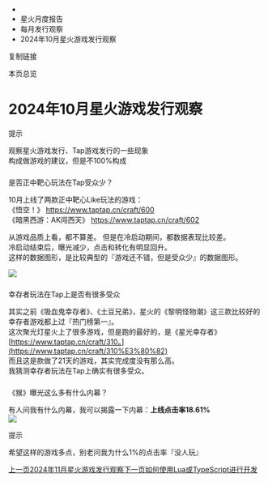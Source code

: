   * [](/)
  * 星火月度报告
  * 每月发行观察
  * 2024年10月星火游戏发行观察

复制链接

本页总览

# 2024年10月星火游戏发行观察

提示

观察星火游戏发行、Tap游戏发行的一些现象  
构成做游戏的建议，但是不100%构成

###
是否正中靶心玩法在Tap受众少？[​](/Manual/SCEMonthlyReport/PublishReport/15_2024Report_1#是否正中靶心玩法在tap受众少
"是否正中靶心玩法在Tap受众少？的直接链接")

10月上线了两款正中靶心Like玩法的游戏：  
《悟空！》 <https://www.taptap.cn/craft/600>  
《暗黑西游：AK闯西天》 <https://www.taptap.cn/craft/602>

从游戏品质上看，都不算差。 但是在冷启动期间，都数据表现比较差。  
冷启动结束后，曝光减少，点击和转化有明显回升。  
这样的数据图形，是比较典型的『游戏还不错，但是受众少』的数据图形。

![](https://doc.sce.xd.com/assets/images/1_数据-94f0e0c23a36f32b18790969509aad87.png)

###
幸存者玩法在Tap上是否有很多受众[​](/Manual/SCEMonthlyReport/PublishReport/15_2024Report_1#幸存者玩法在tap上是否有很多受众
"幸存者玩法在Tap上是否有很多受众的直接链接")

其实之前《吸血鬼幸存者》、《土豆兄弟》，星火的《黎明怪物潮》这三款比较好的幸存者游戏都上过『热门榜第一』。  
这次聚光灯星火上了很多游戏，但是跑的最好的，是《星光幸存者》
[https://www.taptap.cn/craft/310。](https://www.taptap.cn/craft/310%E3%80%82)  
而且这是款做了21天的游戏，其实完成度没有那么高。  
我猜测幸存者玩法在Tap上确实有很多受众。

###
《猴》曝光这么多有什么内幕？[​](/Manual/SCEMonthlyReport/PublishReport/15_2024Report_1#猴曝光这么多有什么内幕
"《猴》曝光这么多有什么内幕？的直接链接")

有人问我有什么内幕，我可以揭露一下内幕：**上线点击率18.61%**  
![](https://doc.sce.xd.com/assets/images/2_点击率-7f1f052a3a45aa8e56dfc99964e70bf2.png)

提示

希望这样的游戏多点，别老问我为什么1%的点击率『没人玩』

[上一页2024年11月星火游戏发行观察](/Manual/SCEMonthlyReport/PublishReport/14_2024Report_2)[下一页如何使用Lua或TypeScript进行开发](/技术文档/代码开发必读/Intro)


